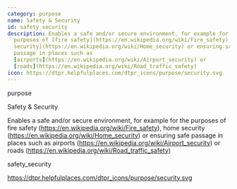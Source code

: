 ```yaml
---
category: purpose
name: Safety & Security
id: safety_security
description: Enables a safe and/or secure environment, for example for the
  purposes of [fire safety](https://en.wikipedia.org/wiki/Fire_safety), [home
  security](https://en.wikipedia.org/wiki/Home_security) or ensuring safe
  passage in places such as
  [airports](https://en.wikipedia.org/wiki/Airport_security) or
  [roads](https://en.wikipedia.org/wiki/Road_traffic_safety)
icon: https://dtpr.helpfulplaces.com/dtpr_icons/purpose/security.svg
---
```

purpose

Safety & Security

Enables a safe and/or secure environment, for example for the purposes of fire safety (https://en.wikipedia.org/wiki/Fire_safety), home security (https://en.wikipedia.org/wiki/Home_security) or ensuring safe passage in places such as airports (https://en.wikipedia.org/wiki/Airport_security) or roads (https://en.wikipedia.org/wiki/Road_traffic_safety)

safety_security

https://dtpr.helpfulplaces.com/dtpr_icons/purpose/security.svg